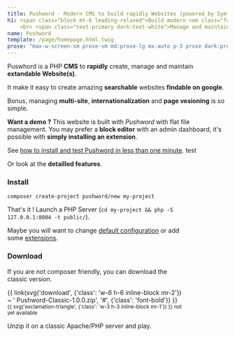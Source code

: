 ```yaml
---
title: Pushword - Modern CMS to build rapidly Websites (powered by Symfony)
h1: <span class="block mt-6 leading-relaxed">Build modern <em class="font-light">Content First</em> websites rapidly
    <br> <span class="text-primary dark:text-white">Manage and maintain it as quickly</span></span>
name: Pushword
template: /page/homepage.html.twig
prose: "max-w-screen-sm prose-sm md:prose-lg mx-auto p-3 prose dark:prose-light"
---
```


<div class="flex flex-row max-w-screen-lg mx-auto mb-6">

<div class="pr-6 -mt-3" markdown=1>

Puswhord is a PHP <strong>CMS</strong> to <strong>rapidly</strong> create, manage and maintain <strong>extandable Website(s)</strong>.

It make it easy to create amazing <strong>searchable</strong> websites <strong>findable on google</strong>.

Bonus, managing <strong>multi-site</strong>, <strong>internationalization</strong> and <strong>page vesioning</strong> is so simple.

<strong>Want a demo ?</strong> This website is built with _Pushword_ with flat file management. You may prefer a <strong>block editor</strong> with an admin dashboard, it's possible with **simply installing an extension**.

See [how to install and test Pushword in less than one minute](/installation). test

Or look at the <strong>detailled features</strong>.

</div>
<div class="hidden p-3 -mt-3 prose-sm rounded-sm shadow-lg bg-gray-50 dark:bg-gray-900 lg:block" style="width:400px" markdown=1>

### Install

<pre><code class="text-sm shell" style="overflow-x: hidden;">composer create-project pushword/new my-project</code></pre>

That's it ! Launch a PHP Server (`cd my-project && php -S 127.0.0.1:8004 -t public/`).

Maybe you will want to change [default configuration](/configuration) or add some [extensions](/extensions).

### Download

If you are not composer friendly, you can download the classic version.

<p class="text-center">{{ link(svg('download', {'class': 'w-6 h-6 inline-block mr-2'}) ~ ' Pushword-Classic-1.0.0.zip', '#', {'class': 'font-bold'}) }}
<br><small>{{ svg('exclamation-triangle', {'class': 'w-3 h-3 inline-block mr-1'}) }} not yet available</small></p>

Unzip it on a classic Apache/PHP server and play.

</div>
</div>

<div class="absolute hidden transform -right-14 w-96 -top-10 2xl:block 2xl:w-60 rotate-12" style="height:150vh">
  <div class="w-full h-full bg-repeat text-primary-100 heropattern-bubbles-gray-200">
  </div>
</div>

<!-- next: show a preview there -->

{% apply unprose %}

<div class="relative mb-6 shadow-sm bg-gray-50 dark:bg-gray-800 bg-gradient-to-r from-gray-50 to-white dark:from-cool-gray-900 dark:to-cool-gray-800">
    <div class="max-w-screen-sm mx-auto">
        <h2 class="pt-12 pb-6 text-4xl">Features<br><small class="text-lg">Create content and publish it on the web smoothly</small></h2>
    </div>

<div class="grid max-w-screen-sm grid-cols-2 gap-4 mx-auto md:px-12 md:grid-cols-4 xl:grid-cols-6 md:max-w-screen-2xl ">
    <div class="col-span-2">
        <!-- Edit -->
        <div class="px-3 py-6 mb-6 rounded-lg bg-green-50">
            <h2 class="flex mb-6 text-xl font-medium">
                <div class="flex-shrink-0">
                    <div class="flex items-center justify-center w-10 h-10 mt-2 text-white bg-green-500 rounded-full">{{
                        svg('tools') }}</div>
                </div>
                <div class="ml-3 text-green-500">Easy to install<br><small>Run it in a few seconds</small></div>
            </h2>
            <div class="prose md:prose-lg">
                <p>Pushword run on a classic up to date <strong>PHP</strong> environnement (and Composer). You have this on your
                    machine or just a cheap shared host ? So you are able to install it in a few seconds.</p>
                <p><a href="/installation">Learn more about requirements and installation.</a></p>
                <p>By default, it works without dirty work. It looks <strong>so simple</strong>. But don't be wrong, you
                    can do amazing custom thing with it !</p>
                <p class="text-sm font-light text-center text-green-500"> PHP 7 // <strong style="color: rgba(16, 185, 129, var(--tw-text-opacity));">PHP 8</strong> // Symfony5</p>
            </div>
        </div>
        <div class="px-3 py-6 mb-6 rounded-lg bg-indigo-50">
            <h2 class="flex mb-6 text-xl font-medium">
                <div class="flex-shrink-0">
                    <div class="flex items-center justify-center w-10 h-10 mt-2 text-white bg-indigo-500 rounded-full">
                        {{ svg('wave-square') }}</div>
                </div>
                <div class="ml-3 text-indigo-500">Extendable<br><small>Look ! It's a symfony application under the hood</small>
                </div>
            </h2>
            <div class="prose md:prose-lg"">
                <p>To create <strong>Multiple sites</strong> with <strong>multiple languages</strong> (i18n) and
                    managing them on <strong>multiple domains</strong> you don't need to extend the core. <strong>Simple
                        site</strong> and <strong>complex content network</strong> can be managed easily with Pushword
                    without extension.</p>
                <p>You want a <strong>blog</strong> or a <strong>documentation website</strong> ? Just install Pushword
                    and play.</p>
                <p>Want another feature ? Look at the <a href="/extensions">{{ svg('puzzle-piece')
                        }}&nbsp;extensions</a>.</p>
                <p>Not finding the one you want ? Pushword is built as a <strong>symfony bundle</strong> so just extend
                    your research to them or find an expert developper to make your wish reality.</p>
            </div>
        </div>
    </div>
    <div class="col-span-2">
        <div class="px-3 py-6 mb-6 rounded-lg bg-blue-50">
            <h2 class="flex mb-6 text-xl font-medium">
                <div class="flex-shrink-0">
                    <div class="flex items-center justify-center w-10 h-10 mt-2 text-white bg-blue-500 rounded-full">
                        {{ svg('feather-alt') }}
                    </div>
                </div>
                <div class="ml-3 text-blue-500">Just Write<br><small>Are you more Flat-file CMS or Full Featured Admin
                        ?</small></div>
            </h2>
            <div class="prose md:prose-lg"">
                <p>Pushword offers the two ways to manage a site : a <strong>simple, functionnable and efficient default
                        Admin</strong>, if you come from Wordpress, you will find your way easily or a <strong>powerfull
                        flat-file CMS</strong>, you will be able to edit your content or your template files from where
                    you want (nextcloud folder, custom editor, git compatible...).</p>
                <p>Default editor use <strong>Markdown/Html</strong> with extended <a href="/editor">features</a>
                    (video, responsive image, encrypted link...).</p>
                <p>A <a href="/extension/admin-block-editor">block editor</a> is avalaible for non-markdown friendly people.</p>
            </div>
        </div>
        <div class="px-3 py-6 mb-6 rounded-lg bg-red-50">
            <h2 class="flex mb-6 text-xl font-medium">
                <div class="flex-shrink-0">
                    <div class="flex items-center justify-center w-10 h-10 pt-1 mt-2 text-white bg-red-500 rounded-full">
                        {{ svg('paint-roller') }}
                    </div>
                </div>
                <div class="ml-3 text-red-500">Be unique : theme it quickly<br><small>Do you know Tailwind CSS and Twig ?</small>
                </div>
            </h2>
            <div class="prose md:prose-lg"">
                <p>Thanks to <strong>Tailwind CSS</strong> and <strong>Twig</strong>, you will be
                    able to customize the default theme rapidly if you master html and css.</p>
                <p>Maybe you will prefer rebuild your own custom theme. Do as you wish, you use Pushword.</p>
                <p>{{ svg('eye') }} Want to see how easy it is ? See this documentation website {{ link('assets',
                    'https://github.com/Pushword/Pushword/tree/main/packages/docs') }} and {{ link('template files',
                    'https://github.com/Pushword/Pushword/tree/main/packages/skeleton/templates/pushword.piedweb.com') }}.</p>
            </div>
        </div>
    </div>
    <div class="flex flex-col items-start col-span-2 xl:flex-col md:col-span-4 xl:col-span-2 md:flex-row xl:col-start-auto md:space-x-3 xl:space-x-0">
        <div class="px-3 py-6 mb-6 rounded-lg bg-pink-50">
            <h2 class="flex mb-6 text-xl font-medium">
                <div class="flex-shrink-0">
                    <div class="flex items-center justify-center w-10 h-10 mt-2 text-white bg-pink-500 rounded-full">
                        {{ svg('star') }}
                    </div>
                </div>
                <div class="ml-3 text-pink-500">Searchable website<br><small>Want to be found on google ?</small>
                </div>
            </h2>
            <div class="prose md:prose-lg"">
                <p>Pushword was first crafted by a seo and developper guy. Being on the first page of search result matters !</p>
                <p>So, of course, Pushword manage <strong>title</strong>, <strong>h1</strong>, <strong>description</strong>, <strong>nice url</strong>.</p>
                <p>But discover more SEO feature like <strong>health checker</strong> (dead links checker), <strong>internal links improver</strong> (suggest links to add in your content) and more...</p>
                <p>Woring about speed ? If default installation is not fast enough for you, you will fall in love with the <a href="/extension/static-generator">{{ svg('bolt') }} Static Website Generator</a>.</p>
            </div>
        </div>
        <div class="px-3 py-6 mb-6 rounded-lg bg-purple-50 md:-mt-24 xl:mt-0">
            <h2 class="flex mb-6 text-xl font-medium">
                <div class="flex-shrink-0">
                    <div class="flex items-center justify-center w-10 h-10 pt-1 mt-2 text-white bg-purple-500 rounded-full">
                        {{ svg('gem') }}
                    </div>
                </div>
                <div class="ml-3 text-purple-500">Design to last<br><small>Do you want to rebuild a new fancy website each year
                        ?</small>
                </div>
            </h2>
            <div class="prose md:prose-lg">
                <p>Pushword is crafted to last. Source code is <strong>hight quality</strong>, <strong>open source</strong> and <strong>well tested</strong>.</p>
                <p>Bringing a new feature or refactor your code will be painless. Thanks to <strong>symfony best practices</strong>, it will last in the time.</p>
            </div>
        </div>
    </div>
</div>
</div>

<div class="max-w-screen-sm p-3 mx-auto">

<h2 class="text-2xl pt-9"><small>Thanks to open source package and their contributors</small><br>Pushword CMS is built on top of</h2>

<ul class="flex flex-row my-6 space-x-6">
    <li class="text-center"><a href="https://symfony.com"><img src="/media/symfony.svg" alt="Symfony PHP Framework" class="h-16"><br><small>Symfony</small></a></li>
    <li class="text-center"><a href="https://codex.so/editor"><img src="/media/editorjs.svg" alt="Editor.js" class="h-16"><br><small>Editor.js</a></small></li>
    <li class="text-center"><a href="https://sonata-project.org"><img src="/media/sonata.svg" alt="Editor.js" class="w-16 h-16 bg-gray-300 rounded-full"><br><small>Sonata</small></a></li>
</ul>

<div class="pt-3 pb-12 prose dark:prose-light">
{% apply markdown %}
And many more ({{ link('see dependencies', 'https://github.com/Pushword/Pushword/blob/main/composer.json') }}).
{% endapply %}

</div>

</div>

<div class="shadow-sm bg-gray-50 -mb-14 dark:bg-gray-800">
<div class="max-w-screen-sm p-3 py-12 mx-auto prose-sm prose md:prose-lg dark:prose-light">

<h2>Next</h2>
{% apply markdown %}
Time to [read the docs](/installation) or maybe have a look to the {{ link(svg('github') ~ 'source code', 'https://github.com/Pushword/pushword') }}.

And follow {{ link('@PushwordCMS', 'https://twitter.com/PushwordCMS') }} on twitter or {{ link('github', 'https://github.com/Pushword/pushword') }} to be notified about updates or new extensions.
{% endapply %}

</div>
</div>

{% endapply %}
